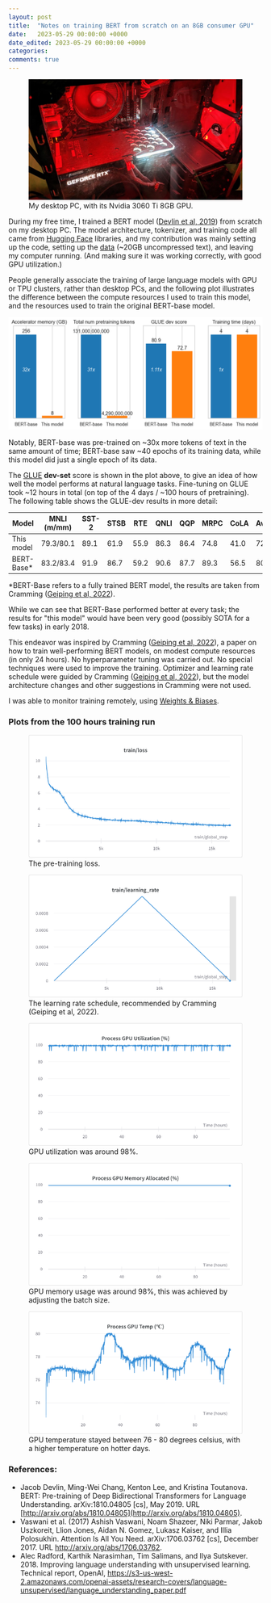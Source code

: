```yaml
---
layout: post
title:  "Notes on training BERT from scratch on an 8GB consumer GPU"
date:   2023-05-29 00:00:00 +0000
date_edited: 2023-05-29 00:00:00 +0000
categories:
comments: true
---
```


<!-- TODO: link to code -->

<p align="center">
<figure>
    <img
        src="/assets/posts/bert-from-scratch/desktop.jpg" 
        alt="Photo of my desktop PC, with its Nvidia 3060 Ti 8GB GPU."
    />
    <figcaption>My desktop PC, with its Nvidia 3060 Ti 8GB GPU.</figcaption>
</figure>
</p>

During my free time, I trained a BERT model ([Devlin et al, 2019](https://arxiv.org/abs/1810.04805)) from scratch on my desktop PC. The model architecture, tokenizer, and training code all came from [Hugging Face](https://huggingface.co/) libraries, and my contribution was mainly setting up the code, setting up the [data](https://huggingface.co/datasets/sradc/chunked-shuffled-wikipedia20220301en-bookcorpusopen) (~20GB uncompressed text), and leaving my computer running. (And making sure it was working correctly, with good GPU utilization.)

People generally associate the training of large language models with GPU or TPU clusters, rather than desktop PCs, and the following plot illustrates the difference between the compute resources I used to train this model, and the resources used to train the original BERT-base model.

<p align="center">
    <img
        src="/assets/posts/bert-from-scratch/bert_vs_this_model.png" 
        alt="Plot comparing compute resources and model performance on GLUE-dev."
    />
</p>

Notably, BERT-base was pre-trained on ~30x more tokens of text in the same amount of time; BERT-base saw ~40 epochs of its training data, while this model did just a single epoch of its data.

The [GLUE](https://gluebenchmark.com/) **dev-set** score is shown in the plot above, to give an idea of how well the model performs at natural language tasks. 
Fine-tuning on GLUE took ~12 hours in total (on top of the 4 days / ~100 hours of pretraining). 
The following table shows the GLUE-dev results in more detail:

| Model        | MNLI (m/mm) | SST-2 | STSB | RTE  | QNLI | QQP | MRPC | CoLA | Average |
|--|--|--|--|--|--|--|--|--|--|
| This model   | 79.3/80.1   | 89.1  | 61.9 | 55.9 | 86.3 | 86.4 | 74.8 | 41.0 | 72.7 |
| BERT-Base\*   | 83.2/83.4   | 91.9  | 86.7 | 59.2 | 90.6 | 87.7 | 89.3 | 56.5 | 80.9 |

\*BERT-Base refers to a fully trained BERT model, the results are taken from Cramming ([Geiping et al, 2022](https://arxiv.org/abs/2212.14034)).

While we can see that BERT-Base performed better at every task; the results for "this model" would have been very good (possibly SOTA for a few tasks) in early 2018. 

This endeavor was inspired by Cramming ([Geiping et al, 2022](https://arxiv.org/abs/2212.14034)),
a paper on how to train well-performing BERT models, on modest compute resources (in only 24 hours).
No hyperparameter tuning was carried out.
No special techniques were used to improve the training.
Optimizer and learning rate schedule were guided by Cramming ([Geiping et al, 2022](https://arxiv.org/abs/2212.14034)),
but the model architecture changes and other suggestions in Cramming were not used.

I was able to monitor training remotely, using [Weights & Biases](https://wandb.ai/site).

<!-- TODO dataset and code available -->

### Plots from the 100 hours training run

<p align="center">
<figure>
    <img 
        src="/assets/posts/bert-from-scratch/loss.png" 
        alt="The pre-training loss."
    />
    <figcaption>The pre-training loss.</figcaption>
</figure>
</p>

<p align="center">
<figure>
    <img 
        src="/assets/posts/bert-from-scratch/learning_rate.png" 
        alt="The learning rate schedule, recommended by Cramming ([Geiping et al, 2022](https://arxiv.org/abs/2212.14034))."
    />
    <figcaption>The learning rate schedule, recommended by Cramming (Geiping et al, 2022).</figcaption>
</figure>
</p>

<p align="center">
<figure>
    <img 
        src="/assets/posts/bert-from-scratch/gpu_util.png" 
        alt="GPU utilization was around 98%."
    />
    <figcaption>GPU utilization was around 98%.</figcaption>
</figure>
</p>

<p align="center">
<figure>
    <img 
        src="/assets/posts/bert-from-scratch/gpu_memory.png" 
        alt="GPU memory usage was around 98%, this was achieved by adjusting the batch size."
    />
    <figcaption>GPU memory usage was around 98%, this was achieved by adjusting the batch size.</figcaption>
</figure>
</p>

<p align="center">
<figure>
    <img 
        src="/assets/posts/bert-from-scratch/gpu_temp.png" 
        alt="GPU temperature stayed between 76 - 80 degrees celsius, with a higher temperature on hotter days."
    />
    <figcaption>GPU temperature stayed between 76 - 80 degrees celsius, with a higher temperature on hotter days.</figcaption>
</figure>
</p>


### References:
- Jacob Devlin, Ming-Wei Chang, Kenton Lee, and Kristina Toutanova. BERT: Pre-training of Deep Bidirectional Transformers for Language Understanding. arXiv:1810.04805 [cs], May 2019. URL [http://arxiv.org/abs/1810.04805](http://arxiv.org/abs/1810.04805).
- Vaswani et al. (2017) Ashish Vaswani, Noam Shazeer, Niki Parmar, Jakob Uszkoreit, Llion Jones, Aidan N. Gomez, Lukasz Kaiser, and Illia Polosukhin. Attention Is All You Need. arXiv:1706.03762 [cs], December 2017. URL http://arxiv.org/abs/1706.03762. 
- Alec Radford, Karthik Narasimhan, Tim Salimans, and Ilya Sutskever. 2018. Improving language understanding with unsupervised learning. Technical report, OpenAI, https://s3-us-west-2.amazonaws.com/openai-assets/research-covers/language-unsupervised/language_understanding_paper.pdf
